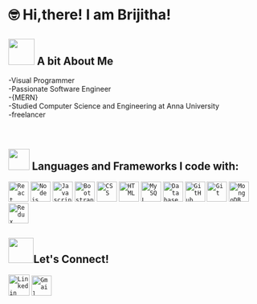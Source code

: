 ## <h1>:nerd_face: Hi,there! I am Brijitha!</h1>


## <img src="https://media.giphy.com/media/QXPqYpSyBIMjBTtBbl/giphy.gif" width="52px"> A bit About Me


  -Visual Programmer <br>
  -Passionate Software Engineer<br>
  -{MERN}<br>
  -Studied Computer Science and Engineering at Anna University<br>
  -freelancer
  


<br>



## <img src="https://media.giphy.com/media/QssGEmpkyEOhBCb7e1/giphy.gif" width="42px"> Languages and Frameworks I code with:
<code><img width="40px" src="https://img.icons8.com/plasticine/100/000000/react.png" title="React"/></code>
<code><img width="40px" src="https://img.icons8.com/color/8x/000000/nodejs.png" title="Nodejs"/></code>
<code><img width="40px" src="https://img.icons8.com/color/48/000000/javascript--v1.png" title="Javascript"/></code>
<code><img width="40px" src="https://img.icons8.com/color/2x/bootstrap.png" title="Bootstrap"/></code>
<code><img width="40px" src="https://img.icons8.com/color/48/000000/css3.png" title="CSS"/></code>
<code><img width="40px" src="https://img.icons8.com/color/48/000000/html-5.png" title="HTML"/></code>
<code><img width="40px" src="https://img.icons8.com/ios/4x/00758f/mysql-logo.png" title="MySQL"/></code>
<code><img width="40px" src="https://img.icons8.com/dusk/64/000000/database-restore.png" title="Database"/></code>
<code><img width="40px" src="https://img.icons8.com/fluent/8x/github.png" title="GitHub"/></code>
<code><img width="40px" src="https://img.icons8.com/color/2x/git.png" title="Git"/></code>
<code><img width="40px" src="https://img.icons8.com/color/8x/000000/mongodb.png" title="MongoDB"/></code>
<code><img width="40px" src="https://img.icons8.com/color/8x/000000/redux.png" title="Redux"/></code>


## <img src="https://media.giphy.com/media/KcnlGHBpnKnjZIuCMv/giphy.gif" width="50px">Let's Connect!
<code><a href="https://www.linkedin.com/in/brijithaav/"><img width="42px" src="https://img.icons8.com/color/8x/000000/linkedin.png" title="Linkedin"/></a></code>
<code><a href="mailto:brijithaav@gmail.com"><img width="40px" src="https://img.icons8.com/fluent/48/000000/gmail.png" title="Gmail"/></a></code>

<br>

